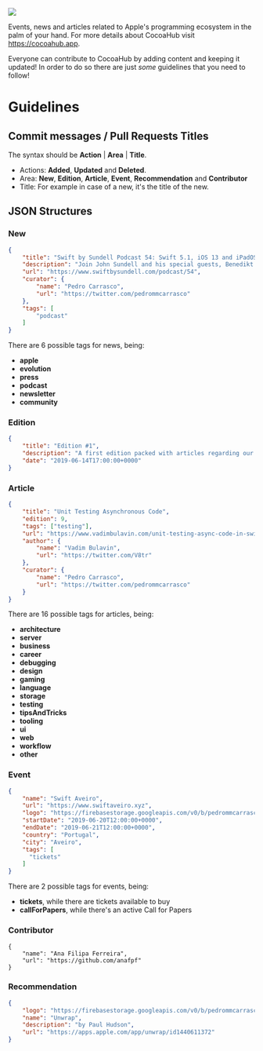 ![](https://github.com/pedrommcarrasco/Cocoahub.content/blob/master/banner.jpg?raw=true)

Events, news and articles related to Apple's programming ecosystem in the palm of your hand. For more details about CocoaHub visit https://cocoahub.app.

Everyone can contribute to CocoaHub by adding content and keeping it updated! In order to do so there are just *some* guidelines that you need to follow!

# Guidelines

## Commit messages / Pull Requests Titles

The syntax should be **Action** | **Area** | **Title**.

* Actions: **Added**, **Updated** and **Deleted**.
* Area: **New**, **Edition**, **Article**, **Event**, **Recommendation** and **Contributor**
* Title: For example in case of a new, it's the title of the new. 

## JSON Structures

### New

```json
{
    "title": "Swift by Sundell Podcast 54: Swift 5.1, iOS 13 and iPadOS",
    "description": "Join John Sundell and his special guests, Benedikt Terhechte & Bas Broek, and hear them talking about iOS 13, iPadOS, Swift 5.1 and much more!",
    "url": "https://www.swiftbysundell.com/podcast/54",
    "curator": {
        "name": "Pedro Carrasco",
        "url": "https://twitter.com/pedrommcarrasco"
    },
    "tags": [
        "podcast"
    ]
}
```

There are 6 possible tags for news, being:

* **apple**
* **evolution**
* **press**
* **podcast**
* **newsletter**
* **community**

### Edition

```json
{
    "title": "Edition #1",
    "description": "A first edition packed with articles regarding our new toys from WWDC 2019.",
    "date": "2019-06-14T17:00:00+0000"
}

```

### Article

```json
{
    "title": "Unit Testing Asynchronous Code",
    "edition": 9,
    "tags": ["testing"],
    "url": "https://www.vadimbulavin.com/unit-testing-async-code-in-swift/",
    "author": {
        "name": "Vadim Bulavin",
        "url": "https://twitter.com/V8tr"
    },
    "curator": {
        "name": "Pedro Carrasco",
        "url": "https://twitter.com/pedrommcarrasco"
    }
}
```

There are 16 possible tags for articles, being:

* **architecture**
* **server**
* **business**
* **career**
* **debugging**
* **design**
* **gaming**
* **language**
* **storage**
* **testing**
* **tipsAndTricks**
* **tooling**
* **ui**
* **web**
* **workflow**
* **other**

### Event

```json
{
    "name": "Swift Aveiro",
    "url": "https://www.swiftaveiro.xyz",
    "logo": "https://firebasestorage.googleapis.com/v0/b/pedrommcarrasco-cocoahub.appspot.com/o/events%2Fswiftaveiro.jpg?alt=media&token=77ee75b3-a4fe-433c-baab-ba6e4d356b46",
    "startDate": "2019-06-20T12:00:00+0000",
    "endDate": "2019-06-21T12:00:00+0000",
    "country": "Portugal",
    "city": "Aveiro",
    "tags": [
      "tickets"
    ]
}
```

There are 2 possible tags for events, being:

- **tickets**, while there are tickets available to buy
- **callForPapers**, while there's an active Call for Papers

### Contributor

```jso
{
    "name": "Ana Filipa Ferreira",
    "url": "https://github.com/anafpf"
}
```

### Recommendation

```json
{
    "logo": "https://firebasestorage.googleapis.com/v0/b/pedrommcarrasco-cocoahub.appspot.com/o/recommendations%2Funwrap.jpg?alt=media&token=1847e83e-98a8-48e4-af53-86d467875af2",
    "name": "Unwrap",
    "description": "by Paul Hudson",
    "url": "https://apps.apple.com/app/unwrap/id1440611372"
}
```
